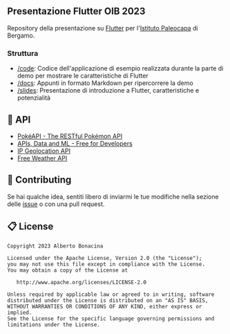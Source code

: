 ## Presentazione Flutter OIB 2023

Repository della presentazione su [Flutter](https://flutter.dev/) per l'[Istituto Paleocapa](https://www.itispaleocapa.edu.it/) di Bergamo.

### Struttura

* [/code](/code/flutter_5id/): Codice dell'applicazione di esempio realizzata durante la parte di demo per mostrare le caratteristiche di Flutter
* [/docs](/docs/): Appunti in formato Markdown per ripercorrere la demo
* [/slides](/slides/): Presentazione di introduzione a Flutter, caratteristiche e potenzialità

## 🐝 API

* [PokéAPI - The RESTful Pokémon API](https://pokeapi.co/)
* [APIs, Data and ML - Free for Developers](https://free-for.dev/#/?id=apis-data-and-ml)
* [IP Geolocation API](https://ip-api.com/)
* [Free Weather API](https://open-meteo.com/)

## 💎 Contributing

Se hai qualche idea, sentiti libero di inviarmi le tue modifiche nella sezione delle [issue](https://github.com/polilluminato/presentazione-flutter-5ID-2023/issues) o con una pull request.

## 📋 License

```
Copyright 2023 Alberto Bonacina

Licensed under the Apache License, Version 2.0 (the "License");
you may not use this file except in compliance with the License.
You may obtain a copy of the License at

   http://www.apache.org/licenses/LICENSE-2.0

Unless required by applicable law or agreed to in writing, software
distributed under the License is distributed on an "AS IS" BASIS,
WITHOUT WARRANTIES OR CONDITIONS OF ANY KIND, either express or implied.
See the License for the specific language governing permissions and
limitations under the License.
```